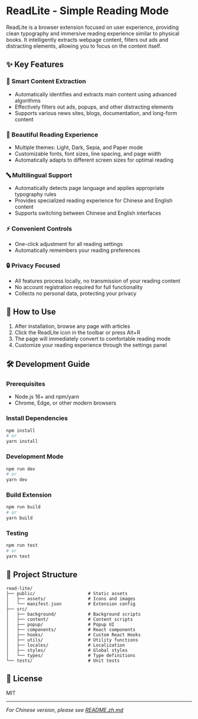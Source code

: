 # ReadLite - Simple Reading Mode

ReadLite is a browser extension focused on user experience, providing clean typography and immersive reading experience similar to physical books. It intelligently extracts webpage content, filters out ads and distracting elements, allowing you to focus on the content itself.

## ✨ Key Features

### 📖 Smart Content Extraction
- Automatically identifies and extracts main content using advanced algorithms
- Effectively filters out ads, popups, and other distracting elements
- Supports various news sites, blogs, documentation, and long-form content

### 🎨 Beautiful Reading Experience
- Multiple themes: Light, Dark, Sepia, and Paper mode
- Customizable fonts, font sizes, line spacing, and page width
- Automatically adapts to different screen sizes for optimal reading

### 🔤 Multilingual Support
- Automatically detects page language and applies appropriate typography rules
- Provides specialized reading experience for Chinese and English content
- Supports switching between Chinese and English interfaces

### ⚡ Convenient Controls
- One-click adjustment for all reading settings
- Automatically remembers your reading preferences

### 🔒 Privacy Focused
- All features process locally, no transmission of your reading content
- No account registration required for full functionality
- Collects no personal data, protecting your privacy

## 🚀 How to Use

1. After installation, browse any page with articles
2. Click the ReadLite icon in the toolbar or press Alt+R
3. The page will immediately convert to comfortable reading mode
4. Customize your reading experience through the settings panel

## 🛠️ Development Guide

### Prerequisites

- Node.js 16+ and npm/yarn
- Chrome, Edge, or other modern browsers

### Install Dependencies

```bash
npm install
# or
yarn install
```

### Development Mode

```bash
npm run dev
# or
yarn dev
```

### Build Extension

```bash
npm run build
# or
yarn build
```

### Testing

```bash
npm run test
# or
yarn test
```

## 📁 Project Structure

```
read-lite/
├── public/                    # Static assets
│   ├── assets/                # Icons and images
│   └── manifest.json          # Extension config
├── src/
│   ├── background/            # Background scripts
│   ├── content/               # Content scripts
│   ├── popup/                 # Popup UI
│   ├── components/            # React components
│   ├── hooks/                 # Custom React Hooks
│   ├── utils/                 # Utility functions
│   ├── locales/               # Localization
│   ├── styles/                # Global styles
│   └── types/                 # Type definitions
└── tests/                     # Unit tests
```

## 📄 License

MIT

---

*For Chinese version, please see [README.zh.md](README.zh.md)*
